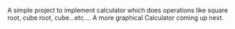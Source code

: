A simple project to implement calculator which does operations like square root, cube root, cube...etc....
A more graphical Calculator coming up next.
